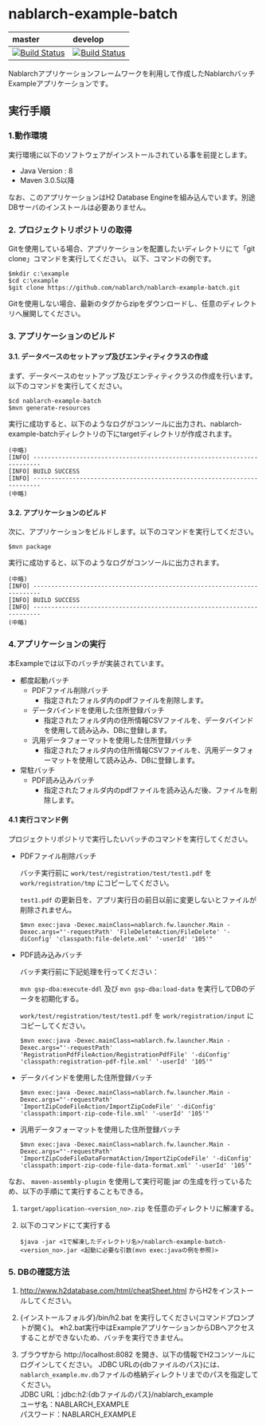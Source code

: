 nablarch-example-batch
===========================

| master | develop |
|:-----------|:------------|
|[![Build Status](https://travis-ci.org/nablarch/nablarch-example-batch.svg?branch=master)](https://travis-ci.org/nablarch/nablarch-example-batch)|[![Build Status](https://travis-ci.org/nablarch/nablarch-example-batch.svg?branch=develop)](https://travis-ci.org/nablarch/nablarch-example-batch)|


Nablarchアプリケーションフレームワークを利用して作成したNablarchバッチExampleアプリケーションです。

## 実行手順

### 1.動作環境
実行環境に以下のソフトウェアがインストールされている事を前提とします。
* Java Version : 8
* Maven 3.0.5以降

なお、このアプリケーションはH2 Database Engineを組み込んでいます。別途DBサーバのインストールは必要ありません。

### 2. プロジェクトリポジトリの取得
Gitを使用している場合、アプリケーションを配置したいディレクトリにて「git clone」コマンドを実行してください。
以下、コマンドの例です。

    $mkdir c:\example
    $cd c:\example
    $git clone https://github.com/nablarch/nablarch-example-batch.git

Gitを使用しない場合、最新のタグからzipをダウンロードし、任意のディレクトリへ展開してください。

### 3. アプリケーションのビルド

#### 3.1. データベースのセットアップ及びエンティティクラスの作成
まず、データベースのセットアップ及びエンティティクラスの作成を行います。以下のコマンドを実行してください。

    $cd nablarch-example-batch
    $mvn generate-resources
    
実行に成功すると、以下のようなログがコンソールに出力され、nablarch-example-batchディレクトリの下にtargetディレクトリが作成されます。

    (中略)
    [INFO] ------------------------------------------------------------------------
    [INFO] BUILD SUCCESS
    [INFO] ------------------------------------------------------------------------
    (中略)

#### 3.2. アプリケーションのビルド

次に、アプリケーションをビルドします。以下のコマンドを実行してください。

    $mvn package
    
実行に成功すると、以下のようなログがコンソールに出力されます。

    (中略)
    [INFO] ------------------------------------------------------------------------
    [INFO] BUILD SUCCESS
    [INFO] ------------------------------------------------------------------------
    (中略)

### 4.アプリケーションの実行

本Exampleでは以下のバッチが実装されています。

* 都度起動バッチ
    * PDFファイル削除バッチ
        * 指定されたフォルダ内のpdfファイルを削除します。
    * データバインドを使用した住所登録バッチ
        * 指定されたフォルダ内の住所情報CSVファイルを、データバインドを使用して読み込み、DBに登録します。
    * 汎用データフォーマットを使用した住所登録バッチ
        * 指定されたフォルダ内の住所情報CSVファイルを、汎用データフォーマットを使用して読み込み、DBに登録します。
* 常駐バッチ
    * PDF読み込みバッチ
        * 指定されたフォルダ内のpdfファイルを読み込んだ後、ファイルを削除します。

#### 4.1 実行コマンド例
プロジェクトリポジトリで実行したいバッチのコマンドを実行してください。

* PDFファイル削除バッチ

    バッチ実行前に `work/test/registration/test/test1.pdf` を `work/registration/tmp` にコピーしてください。

    `test1.pdf` の更新日を、アプリ実行日の前日以前に変更しないとファイルが削除されません。

      $mvn exec:java -Dexec.mainClass=nablarch.fw.launcher.Main -Dexec.args="'-requestPath' 'FileDeleteAction/FileDelete' '-diConfig' 'classpath:file-delete.xml' '-userId' '105'"

* PDF読み込みバッチ

    バッチ実行前に下記処理を行ってください：

    `mvn gsp-dba:execute-ddl` 及び `mvn gsp-dba:load-data` を実行してDBのデータを初期化する。

    `work/test/registration/test/test1.pdf` を `work/registration/input` にコピーしてください。

      $mvn exec:java -Dexec.mainClass=nablarch.fw.launcher.Main -Dexec.args="'-requestPath' 'RegistrationPdfFileAction/RegistrationPdfFile' '-diConfig' 'classpath:registration-pdf-file.xml' '-userId' '105'"

* データバインドを使用した住所登録バッチ

      $mvn exec:java -Dexec.mainClass=nablarch.fw.launcher.Main -Dexec.args="'-requestPath' 'ImportZipCodeFileAction/ImportZipCodeFile' '-diConfig' 'classpath:import-zip-code-file.xml' '-userId' '105'"

* 汎用データフォーマットを使用した住所登録バッチ

      $mvn exec:java -Dexec.mainClass=nablarch.fw.launcher.Main -Dexec.args="'-requestPath' 'ImportZipCodeFileDataFormatAction/ImportZipCodeFile' '-diConfig' 'classpath:import-zip-code-file-data-format.xml' '-userId' '105'"
    
なお、 `maven-assembly-plugin` を使用して実行可能 jar の生成を行っているため、以下の手順にて実行することもできる。

1. ``target/application-<version_no>.zip`` を任意のディレクトリに解凍する。
2. 以下のコマンドにて実行する

       $java -jar <1で解凍したディレクトリ名>/nablarch-example-batch-<version_no>.jar <起動に必要な引数(mvn exec:javaの例を参照)>

### 5. DBの確認方法

1. http://www.h2database.com/html/cheatSheet.html からH2をインストールしてください。

2. {インストールフォルダ}/bin/h2.bat を実行してください(コマンドプロンプトが開く)。
  ※h2.bat実行中はExampleアプリケーションからDBへアクセスすることができないため、バッチを実行できません。

3. ブラウザから http://localhost:8082 を開き、以下の情報でH2コンソールにログインしてください。
   JDBC URLの{dbファイルのパス}には、`nablarch_example.mv.db`ファイルの格納ディレクトリまでのパスを指定してください。  
  JDBC URL：jdbc:h2:{dbファイルのパス}/nablarch_example  
  ユーザ名：NABLARCH_EXAMPLE  
  パスワード：NABLARCH_EXAMPLE



